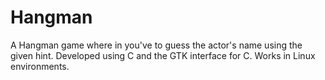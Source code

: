 # Hangman
A Hangman game where in you've to guess the actor's name using the given hint.
Developed using C and the GTK interface for C.
Works in Linux environments.
